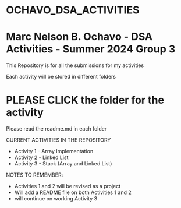 # OCHAVO_DSA_ACTIVITIES
# Marc Nelson B. Ochavo - DSA Activities - Summer 2024 Group 3

This Repository is for all the submissions for my activities 

Each activity will be stored in different folders

# PLEASE CLICK the folder for the activity
Please read the readme.md in each folder

CURRENT ACTIVITIES IN THE REPOSITORY
- Activity 1 - Array Implementation
- Activity 2 - Linked List
- Activity 3 - Stack (Array and Linked List)
  
NOTES TO REMEMBER: 
- Activities 1 and 2 will be revised as a project
- Will add a README file on both Activities 1 and 2
- will continue on working Activity 3
